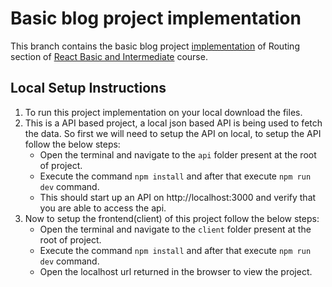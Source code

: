 # Basic blog project implementation
This branch contains the basic blog project [implementation](https://github.com/WebDevSimplified/React-Simplified-Beginner-Projects/tree/main/75-76-basic-blog-project/before) of Routing section of [React Basic and Intermediate](https://courses.webdevsimplified.com/view/courses/react-simplified-beginner/1764775-routing/5836339-75-basic-routing-project-introduction) course.

## Local Setup Instructions
1. To run this project implementation on your local download the files.
2. This is a API based project, a local json based API is being used to fetch the data. So first we will need to setup the API on local, to setup the API follow the below steps:
   - Open the terminal and navigate to the `api` folder present at the root of project.
   - Execute the command `npm install` and after that execute `npm run dev` command.
   -  This should start up an API on http://localhost:3000 and verify that you are able to access the api.
3. Now to setup the frontend(client) of this project follow the below steps:
   - Open the terminal and navigate to the `client` folder present at the root of project.
   - Execute the command `npm install` and after that execute `npm run dev` command.
   - Open the localhost url returned in the browser to view the project.

